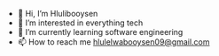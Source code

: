 - 👋 Hi, I’m Hlulibooysen
- 👀 I’m interested in everything tech 
- 🌱 I’m currently learning software engineering 
- 📫 How to reach me hlulelwabooysen09@gmail.com

<!---
Hlulibooysen/Hlulibooysen is a ✨ special ✨ repository because its `README.md` (this file) appears on your GitHub profile.
You can click the Preview link to take a look at your changes.
--->
